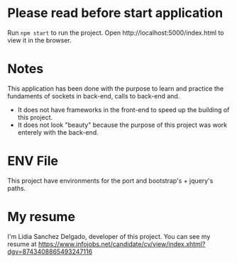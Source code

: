 # Please read before start application

Run `npm start` to run the project.
Open http://localhost:5000/index.html to view it in the browser.

# Notes

This application has been done with the purpose to learn and practice the fundaments of sockets in back-end, calls to back-end and. 

- It does not have frameworks in the front-end to speed up the building of this project.
- It does not look "beauty" because the purpose of this project was work enterely with the back-end.

# ENV File

This project have environments for the port and bootstrap's + jquery's paths.

# My resume

I'm Lidia Sanchez Delgado, developer of this project. You can see my resume at 
https://www.infojobs.net/candidate/cv/view/index.xhtml?dgv=8743408865493247116